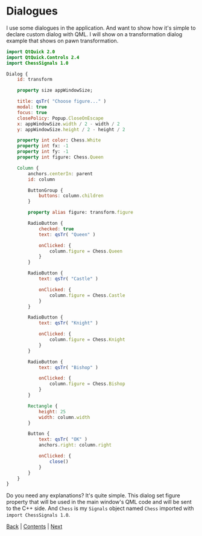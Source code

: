 # Dialogues

I use some dialogues in the application. And want to show how it's simple to declare
custom dialog with QML. I will show on a transformation dialog example that shows on
pawn transformation.

```qml
import QtQuick 2.0
import QtQuick.Controls 2.4
import ChessSignals 1.0

Dialog {
    id: transform

    property size appWindowSize;

    title: qsTr( "Choose figure..." )
    modal: true
    focus: true
    closePolicy: Popup.CloseOnEscape
    x: appWindowSize.width / 2 - width / 2
    y: appWindowSize.height / 2 - height / 2

    property int color: Chess.White
    property int fx: -1
    property int fy: -1
    property int figure: Chess.Queen

    Column {
        anchors.centerIn: parent
        id: column

        ButtonGroup {
            buttons: column.children
        }

        property alias figure: transform.figure

        RadioButton {
            checked: true
            text: qsTr( "Queen" )

            onClicked: {
                column.figure = Chess.Queen
            }
        }

        RadioButton {
            text: qsTr( "Castle" )

            onClicked: {
                column.figure = Chess.Castle
            }
        }

        RadioButton {
            text: qsTr( "Knight" )

            onClicked: {
                column.figure = Chess.Knight
            }
        }

        RadioButton {
            text: qsTr( "Bishop" )

            onClicked: {
                column.figure = Chess.Bishop
            }
        }

        Rectangle {
            height: 25
            width: column.width
        }

        Button {
            text: qsTr( "OK" )
            anchors.right: column.right

            onClicked: {
                close()
            }
        }
    }
}
```

Do you need any explanations? It's quite simple. This dialog set figure property that will be used
in the main window's QML code and will be sent to the C\+\+ side. And `Chess` is my `Signals` object named
`Chess` imported with `import ChessSignals 1.0`.

[Back](04.md) | [Contents](../README.md) | [Next](06.md)
